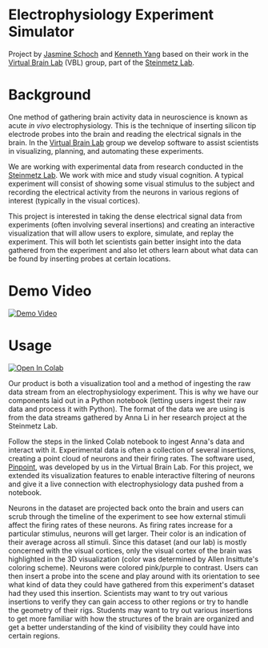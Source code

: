 # Electrophysiology Experiment Simulator

Project by [Jasmine Schoch][jas] and [Kenneth Yang][ken] based on their work in the [Virtual Brain Lab][vbl] (VBL) group, part of the [Steinmetz Lab][ste].

# Background

One method of gathering brain activity data in neuroscience is known as acute *in vivo* electrophysiology. This is the technique of inserting silicon tip electrode probes into the brain and reading the electrical signals in the brain. In the [Virtual Brain Lab][vbl] group we develop software to assist scientists in visualizing, planning, and automating these experiments.

We are working with experimental data from research conducted in the [Steinmetz Lab][ste]. We work with mice and study visual cognition. A typical experiment will consist of showing some visual stimulus to the subject and recording the electrical activity from the neurons in various regions of interest (typically in the visual cortices).

This project is interested in taking the dense electrical signal data from experiments (often involving several insertions) and creating an interactive visualization that will allow users to explore, simulate, and replay the experiment. This will both let scientists gain better insight into the data gathered from the experiment and also let others learn about what data can be found by inserting probes at certain locations.

# Demo Video
[![Demo Video](https://img.youtube.com/vi/6oRudBeMeFw/0.jpg)](https://youtu.be/6oRudBeMeFw)

# Usage

[![Open In Colab](https://img.shields.io/badge/Open_in_Colab-_?logo=googlecolab&labelColor=gray&color=blue)](https://colab.research.google.com/github/VirtualBrainLab/electrophysiology-experiment-simulator/blob/main/src/electrophysiology_experiment_simulator/pinpoint_interactive_graphs_demo.ipynb)


Our product is both a visualization tool and a method of ingesting the raw data stream from an electrophysiology experiment. This is why we have our components laid out in a Python notebook (letting users ingest their raw data and process it with Python). The format of the data we are using is from the data streams gathered by Anna Li in her research project at the Steinmetz Lab.

Follow the steps in the linked Colab notebook to ingest Anna's data and interact with it. Experimental data is often a collection of several insertions, creating a point cloud of neurons and their firing rates. The software used, [Pinpoint][pinpoint], was developed by us in the Virtual Brain Lab. For this project, we extended its visualization features to enable interactive filtering of neurons and give it a live connection with electrophysiology data pushed from a notebook.

Neurons in the dataset are projected back onto the brain and users can scrub through the timeline of the experiment to see how external stimuli affect the firing rates of these neurons. As firing rates increase for a particular stimulus, neurons will get larger. Their color is an indication of their average across all stimuli. Since this dataset (and our lab) is mostly concerned with the visual cortices, only the visual cortex of the brain was highlighted in the 3D visualization (color was determined by Allen Insittute's coloring scheme). Neurons were colored pink/purple to contrast. Users can then insert a probe into the scene and play around with its orientation to see what kind of data they could have gathered from this experiment's dataset had they used this insertion. Scientists may want to try out various insertions to verify they can gain access to other regions or try to handle the geometry of their rigs. Students may want to try out various insertions to get more familiar with how the structures of the brain are organized and get a better understanding of the kind of visibility they could have into certain regions.


<!-- Reused links -->
[jas]: mailto:jschoch@uw.edu
[ken]: mailto:kjy5@uw.edu
[vbl]: https://virtualbrainlab.org/
[ste]: https://www.steinmetzlab.net/
[pinpoint]: https://virtualbrainlab.org/pinpoint/installation_and_use.html
